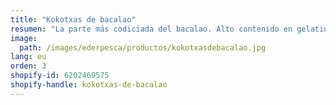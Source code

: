 ```yaml
---
title: "Kokotxas de bacalao"
resumen: "La parte más codiciada del bacalao. Alto contenido en gelatina. Envasado:bandeja de 1 kg aprox."
image:
  path: /images/ederpesca/productos/kokotxasdebacalao.jpg
lang: eu
orden: 3
shopify-id: 6202469575
shopify-handle: kokotxas-de-bacalao
---
```

